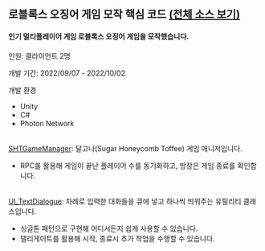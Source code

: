 ## 로블록스 오징어 게임 모작 핵심 코드 [(전체 소스 보기)](https://github.com/diesuki4/KBYJ_Squid_Game)

#### 인기 멀티플레이어 게임 로블록스 오징어 게임을 모작했습니다.

인원: 클라이언트 2명

개발 기간: 2022/09/07 - 2022/10/02

개발 환경
- Unity
- C#
- Photon Network
<br/><br/>

[SHTGameManager](https://github.com/diesuki4/Core_Codes/blob/main/%EB%A1%9C%EB%B8%94%EB%A1%9D%EC%8A%A4%20%EC%98%A4%EC%A7%95%EC%96%B4%20%EA%B2%8C%EC%9E%84%20%EB%AA%A8%EC%9E%91/SHTGameManager.cs): 달고나(Sugar Honeycomb Toffee) 게임 매니저입니다.
- RPC를 활용해 게임이 끝난 플레이어 수를 동기화하고, 방장은 게임 종료를 확인합니다.
<br/><br/>

[UI_TextDialogue](https://github.com/diesuki4/Core_Codes/blob/main/%EB%A1%9C%EB%B8%94%EB%A1%9D%EC%8A%A4%20%EC%98%A4%EC%A7%95%EC%96%B4%20%EA%B2%8C%EC%9E%84%20%EB%AA%A8%EC%9E%91/UI_TextDialogue.cs): 차례로 입력한 대화들을 큐에 넣고 하나씩 띄워주는 유틸리티 클래스입니다.
- 싱글톤 패턴으로 구현해 어디서든지 쉽게 사용할 수 있습니다.
- 델리게이트를 활용해 시작, 종료시 추가 작업을 수행할 수 있습니다.
